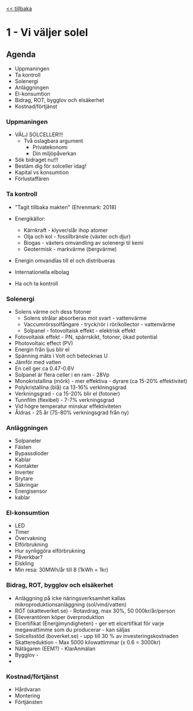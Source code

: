 <a href="README.md"><< tillbaka</a>
# 1 - Vi väljer solel

## Agenda

* Uppmaningen
* Ta kontroll
* Solenergi
* Anläggningen
* El-konsumtion
* Bidrag, ROT, bygglov och elsäkerhet
* Kostnad/förtjänst

### Uppmaningen
* VÄLJ SOLCELLER!!!
    - Två oslagbara argument
        - Privatekonomi
        - Din miljöpåverkan
* Sök bidraget nu!!!
* Bestäm dig för solceller idag!
* Kapital vs konsumtion
* Förlustaffären

### Ta kontroll
* "Tagit tillbaka makten" (Ehrenmark: 2018)
* Energikällor: 
    - Kärnkraft - klyver/slår ihop atomer
    - Olja och kol - fossilbränsle (växter och djur)
    - Biogas - växters omvandling av solenergi til kemi
    - Geotermisk - markvärme (bergvärme)
 
* Energin omvandlas till el och distribueras 
* Internationella elbolag
* Ha och ta kontroll
 
### Solenergi
* Solens värme och dess fotoner
    - Solens strålar absorberas mot svart - vattenvärme
    - Vaccumrörssolfångare - tryck/rör i rör/kollector - vattenvärme
    - Solpanel - fotovoltaisk effekt - elektrisk effekt
* Fotovoltaisk effekt - PN, spärrskikt, fotoner, ökad potential
* Photovoltaic effect (PV)
* Energin från ljus blir el
* Spänning mäts i Volt och betecknas U
* Jämför med vatten
* En cell ger ca 0.47-0.6V
* Solpanel är flera celler i en ram - 28Vp
* Monokristallina (mörk) - mer effektiva - dyrare (ca 15-20% effektivitet)
* Polykristallina (blå) ca 13-16% verklningsgrad
* Verkningsgrad - ca 15-20% blir el (fotoner)
* Tunnfilm (flexibel) - 7-7% verkningsgrad
* Vid högre temperatur minskar effektiviteten
* Åldras - 25 år (75-80% verkningsgrad från ny)

### Anläggningen
* Solpaneler
* Fästen
* Bypassdioder
* Kablar
* Kontakter
* Inverter
* Brytare
* Säkringar
* Energisensor
* kablar

### El-konsumtion
* LED
* Timer
* Övervakning
* Elförbrukning
* Hur synliggöra elförbrukning
* Påverkbar?
* Elskling
* Min resa: 30MWh/år till 8 (1kWh = 1kr)

### Bidrag, ROT, bygglov och elsäkerhet
* Anläggning på icke näringsverksamhet kallas mikroproduktionsanläggning (sol/vind/vatten)
* ROT (skatteverket.se) - Rotavdrag, max 30%,	50 000kr/år/person
* Elleverantören köper överproduktion
* Elcertifikat (Energimyndigheten) - ger ett elcertifikat för varje megawattimme som du producerar - kan säljas
* Solcellsstöd (boverket.se) - upp till 30 % av investeringskostnaden 
* Skattereduktion - Max 5000 kilowattimmar (x 0.6 = 3000kr)
* Nätägaren (EEM?) - KlarAnmälan 
* Bygglov - 
* 

### Kostnad/förtjänst
* Hårdvaran
* Montering
* Förtjänsten
